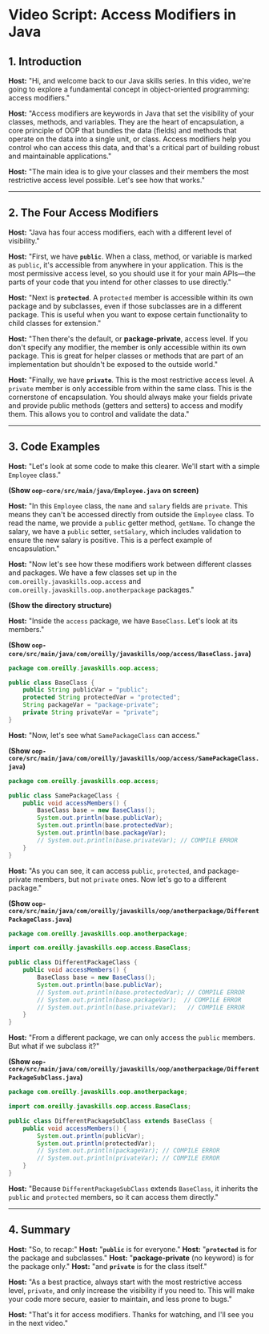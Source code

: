 
# Video Script: Access Modifiers in Java

## 1. Introduction

**Host:** "Hi, and welcome back to our Java skills series. In this video, we're going to explore a fundamental concept in object-oriented programming: access modifiers."

**Host:** "Access modifiers are keywords in Java that set the visibility of your classes, methods, and variables. They are the heart of encapsulation, a core principle of OOP that bundles the data (fields) and methods that operate on the data into a single unit, or class. Access modifiers help you control who can access this data, and that's a critical part of building robust and maintainable applications."

**Host:** "The main idea is to give your classes and their members the most restrictive access level possible. Let's see how that works."

---

## 2. The Four Access Modifiers

**Host:** "Java has four access modifiers, each with a different level of visibility."

**Host:** "First, we have **`public`**. When a class, method, or variable is marked as `public`, it's accessible from anywhere in your application. This is the most permissive access level, so you should use it for your main APIs—the parts of your code that you intend for other classes to use directly."

**Host:** "Next is **`protected`**. A `protected` member is accessible within its own package and by subclasses, even if those subclasses are in a different package. This is useful when you want to expose certain functionality to child classes for extension."

**Host:** "Then there's the default, or **package-private**, access level. If you don't specify any modifier, the member is only accessible within its own package. This is great for helper classes or methods that are part of an implementation but shouldn't be exposed to the outside world."

**Host:** "Finally, we have **`private`**. This is the most restrictive access level. A `private` member is only accessible from within the same class. This is the cornerstone of encapsulation. You should always make your fields private and provide public methods (getters and setters) to access and modify them. This allows you to control and validate the data."

---

## 3. Code Examples

**Host:** "Let's look at some code to make this clearer. We'll start with a simple `Employee` class."

**(Show `oop-core/src/main/java/Employee.java` on screen)**

**Host:** "In this `Employee` class, the `name` and `salary` fields are `private`. This means they can't be accessed directly from outside the `Employee` class. To read the name, we provide a `public` getter method, `getName`. To change the salary, we have a `public` setter, `setSalary`, which includes validation to ensure the new salary is positive. This is a perfect example of encapsulation."

**Host:** "Now let's see how these modifiers work between different classes and packages. We have a few classes set up in the `com.oreilly.javaskills.oop.access` and `com.oreilly.javaskills.oop.anotherpackage` packages."

**(Show the directory structure)**

**Host:** "Inside the `access` package, we have `BaseClass`. Let's look at its members."

**(Show `oop-core/src/main/java/com/oreilly/javaskills/oop/access/BaseClass.java`)**

```java
package com.oreilly.javaskills.oop.access;

public class BaseClass {
    public String publicVar = "public";
    protected String protectedVar = "protected";
    String packageVar = "package-private";
    private String privateVar = "private";
}
```

**Host:** "Now, let's see what `SamePackageClass` can access."

**(Show `oop-core/src/main/java/com/oreilly/javaskills/oop/access/SamePackageClass.java`)**

```java
package com.oreilly.javaskills.oop.access;

public class SamePackageClass {
    public void accessMembers() {
        BaseClass base = new BaseClass();
        System.out.println(base.publicVar);
        System.out.println(base.protectedVar);
        System.out.println(base.packageVar);
        // System.out.println(base.privateVar); // COMPILE ERROR
    }
}
```

**Host:** "As you can see, it can access `public`, `protected`, and package-private members, but not `private` ones. Now let's go to a different package."

**(Show `oop-core/src/main/java/com/oreilly/javaskills/oop/anotherpackage/DifferentPackageClass.java`)**

```java
package com.oreilly.javaskills.oop.anotherpackage;

import com.oreilly.javaskills.oop.access.BaseClass;

public class DifferentPackageClass {
    public void accessMembers() {
        BaseClass base = new BaseClass();
        System.out.println(base.publicVar);
        // System.out.println(base.protectedVar); // COMPILE ERROR
        // System.out.println(base.packageVar);  // COMPILE ERROR
        // System.out.println(base.privateVar);   // COMPILE ERROR
    }
}
```

**Host:** "From a different package, we can only access the `public` members. But what if we subclass it?"

**(Show `oop-core/src/main/java/com/oreilly/javaskills/oop/anotherpackage/DifferentPackageSubClass.java`)**

```java
package com.oreilly.javaskills.oop.anotherpackage;

import com.oreilly.javaskills.oop.access.BaseClass;

public class DifferentPackageSubClass extends BaseClass {
    public void accessMembers() {
        System.out.println(publicVar);
        System.out.println(protectedVar);
        // System.out.println(packageVar); // COMPILE ERROR
        // System.out.println(privateVar); // COMPILE ERROR
    }
}
```

**Host:** "Because `DifferentPackageSubClass` extends `BaseClass`, it inherits the `public` and `protected` members, so it can access them directly."

---

## 4. Summary

**Host:** "So, to recap:"
**Host:** "**`public`** is for everyone."
**Host:** "**`protected`** is for the package and subclasses."
**Host:** "**package-private** (no keyword) is for the package only."
**Host:** "and **`private`** is for the class itself."

**Host:** "As a best practice, always start with the most restrictive access level, `private`, and only increase the visibility if you need to. This will make your code more secure, easier to maintain, and less prone to bugs."

**Host:** "That's it for access modifiers. Thanks for watching, and I'll see you in the next video."
